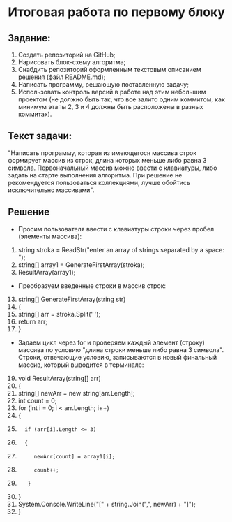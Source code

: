 # Итоговая работа по первому блоку

## Задание:
1. Создать репозиторий на GitHub;
2. Нарисовать блок-схему алгоритма;
3. Снабдить репозиторий оформленным текстовым описанием решения (файл README.md);
4. Написать программу, решающую поставленную задачу;
5. Использовать контроль версий в работе над этим небольшим проектом (не должно быть так, что все залито одним коммитом, как минимум этапы 2, 3 и 4 должны быть расположены в разных коммитах).

## Текст задачи:
"Написать программу, которая из имеющегося массива строк формирует массив из строк, длина которых меньше либо равна 3 символа. Первоначальный массив можно ввести с клавиатуры, либо задать на старте выполнения алгоритма. При решение не рекомендуется пользоваться коллекциями, лучше обойтись исключительно массивами".

## Решение
* Просим пользователя ввести с клавиатуры строки через пробел (элементы массива):
1. string stroka = ReadStr("enter an array of strings separated by a space: ");
2. string[] array1 = GenerateFirstArray(stroka);
3. ResultArray(array1);
* Преобразуем введенные строки в массив строк:
13. string[] GenerateFirstArray(string str) 
14. {
15.    string[] arr = stroka.Split(' ');
16.    return arr;
17. }
* Задаем цикл через for и проверяем каждый элемент (строку) массива по условию "длина строки меньше либо равна 3 символа". Строки, отвечающие условию, записываются в новый финальный массив, который выводится в терминале:
19. void ResultArray(string[] arr) 
20. {
21.   string[] newArr = new string[arr.Length];
22.   int count = 0;
23.   for (int i = 0; i < arr.Length; i++)
24.    {
25.       if (arr[i].Length <= 3)
26.       {
27.          newArr[count] = array1[i];
28.          count++;
29.        }
30.    }
31.    System.Console.WriteLine("[" + string.Join(",", newArr) + "]");
32. }
